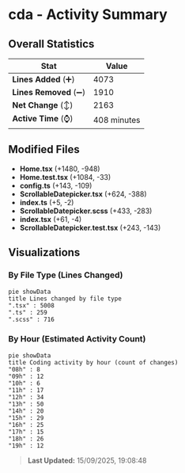 # cda - Activity Summary 

## Overall Statistics

| Stat                   | Value                                                             |
| ---------------------- | ----------------------------------------------------------------- |
| **Lines Added** (➕)   | 4073                                          |
| **Lines Removed** (➖) | 1910                                        |
| **Net Change** (↕)    | 2163                |
| **Active Time** (⌚)   | 408 minutes |


## Modified Files
- **Home.tsx** (+1480, -948)
- **Home.test.tsx** (+1084, -33)
- **config.ts** (+143, -109)
- **ScrollableDatepicker.tsx** (+624, -388)
- **index.ts** (+5, -2)
- **ScrollableDatepicker.scss** (+433, -283)
- **index.tsx** (+61, -4)
- **ScrollableDatepicker.test.tsx** (+243, -143)

## Visualizations

### By File Type (Lines Changed)

```mermaid
pie showData
title Lines changed by file type
".tsx" : 5008
".ts" : 259
".scss" : 716
```

### By Hour (Estimated Activity Count)

```mermaid
pie showData
title Coding activity by hour (count of changes)
"08h" : 8
"09h" : 12
"10h" : 6
"11h" : 17
"12h" : 34
"13h" : 50
"14h" : 20
"15h" : 29
"16h" : 25
"17h" : 15
"18h" : 26
"19h" : 12
```


> **Last Updated:** 15/09/2025, 19:08:48
